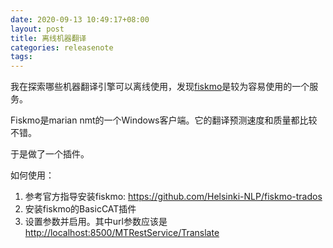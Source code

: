 ```yaml
---
date: 2020-09-13 10:49:17+08:00
layout: post
title: 离线机器翻译
categories: releasenote
tags: 
---
```


我在探索哪些机器翻译引擎可以离线使用，发现[fiskmo](https://github.com/Helsinki-NLP/fiskmo-trados)是较为容易使用的一个服务。

Fiskmo是marian nmt的一个Windows客户端。它的翻译预测速度和质量都比较不错。

于是做了一个插件。

如何使用：

1. 参考官方指导安装fiskmo: <https://github.com/Helsinki-NLP/fiskmo-trados>
2. 安装fiskmo的BasicCAT插件
3. 设置参数并启用。其中url参数应该是<http://localhost:8500/MTRestService/Translate>



